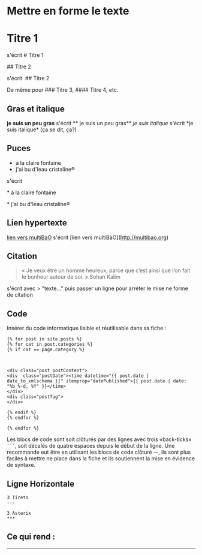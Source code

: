 # Mettre en forme le texte

# Titre 1

s'écrit \# Titre 1

## Titre 2 

s'écrit  \#\# Titre 2 

De même pour \#\#\# Titre 3, \#\#\#\# Titre 4, etc. 

## Gras et italique

**je suis un peu gras** s'écrit \*\* je suis un peu gras\*\*
*je suis italique* s'écrit \*je suis italique\* (ça se dit, ça?)

## Puces

* à la claire fontaine
* j'ai bu d'leau cristaline®

s'écrit 

\* à la claire fontaine

\* j'ai bu d'leau cristaline®

## Lien hypertexte

[lien vers multiBàO](http://multibao.org) s'écrit \[lien vers multiBàO\]\(http://multibao.org)

## Citation

> « Je veux être un homme heureux, parce que c’est ainsi que l’on fait le bonheur autour de soi. » Sohan Kalim 

s'écrit avec > "texte..." puis passer un ligne pour arréter le mise ne forme de citation

## Code

Insérer du code informatique lisible et réutilisable dans sa fiche :

    {% for post in site.posts %}
    {% for cat in post.categories %}
    {% if cat == page.category %}



    <div class="post postContent">
    <div  class="postDate"><time datetime="{{ post.date | date_to_xmlschema }}" itemprop="datePublished">{{ post.date | date: "%b %-d, %Y" }}</time>
    </div>
    <div class="postTag">
    </div>
    
    {% endif %}
    {% endfor %}

    {% endfor %}

Les blocs de code sont soit clôturés par des lignes avec trois «back-ticks» <code>```</code>, soit décalés de quatre espaces depuis le début de la ligne. Une recommande eut être en utilisant les blocs de code clôturé --, ils sont plus faciles à mettre ne place dans la fiche et ils soutiennent la mise en évidence de syntaxe.


## Ligne Horizontale


    3 Tirets 
    ---
   
    3 Asterix
    ***
    
    

Ce qui rend :
---

***
